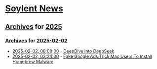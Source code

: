 # [Soylent News](../../../README.md)

## [Archives](../../index.md) for [2025](../index.md)

### [Archives](../../index.md) for [2025-02-02](index.md)

* [2025-02-02, 08:08:00](https://soylentnews.org/article.pl?sid=25/02/01/1414214&from=rss) - [DeepDive into DeepSeek](https://soylentnews.org/article.pl?sid=25/02/01/1414214&from=rss)
* [2025-02-02, 03:24:00](https://soylentnews.org/article.pl?sid=25/02/01/145202&from=rss) - [Fake Google Ads Trick Mac Users To Install Homebrew Malware](https://soylentnews.org/article.pl?sid=25/02/01/145202&from=rss)
